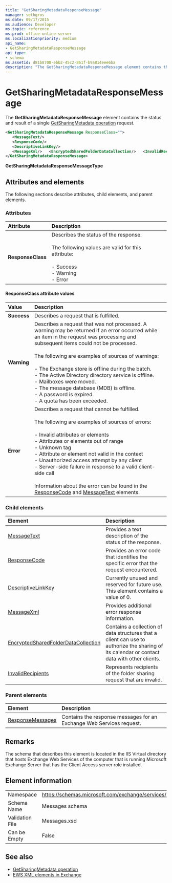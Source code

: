 ```yaml
---
title: "GetSharingMetadataResponseMessage"
manager: sethgros
ms.date: 09/17/2015
ms.audience: Developer
ms.topic: reference
ms.prod: office-online-server
ms.localizationpriority: medium
api_name:
- GetSharingMetadataResponseMessage
api_type:
- schema
ms.assetid: d81b8708-ebb2-45c2-861f-b9a814eee6ba
description: "The GetSharingMetadataResponseMessage element contains the status and result of a single GetSharingMetadata operation request."
---
```


# GetSharingMetadataResponseMessage

The **GetSharingMetadataResponseMessage** element contains the status and result of a single [GetSharingMetadata operation](getsharingmetadata-operation.md) request. 
  
```xml
<GetSharingMetadataResponseMessage ResponseClass="">
   <MessageText/>
   <ResponseCode/>
   <DescriptiveLinkKey/>
   <MessageXml/>   <EncryptedSharedFolderDataCollection/>   <InvalidRecipients/>
</GetSharingMetadataResponseMessage>
```

 **GetSharingMetadataResponseMessageType**
## Attributes and elements

The following sections describe attributes, child elements, and parent elements.
  
### Attributes

|**Attribute**|**Description**|
|:-----|:-----|
|**ResponseClass** <br/> | Describes the status of the response. <br/><br/>The following values are valid for this attribute:  <br/><br/>-  Success  <br/>-  Warning  <br/>-  Error  <br/> |
   
#### ResponseClass attribute values

|**Value**|**Description**|
|:-----|:-----|
|**Success** <br/> |Describes a request that is fulfilled.  <br/> |
|**Warning** <br/> | Describes a request that was not processed. A warning may be returned if an error occurred while an item in the request was processing and subsequent items could not be processed. <br/><br/>The following are examples of sources of warnings:  <br/><br/>-  The Exchange store is offline during the batch.  <br/>-  The Active Directory directory service is offline.  <br/>-  Mailboxes were moved.  <br/>-  The message database (MDB) is offline.  <br/>-  A password is expired.  <br/>-  A quota has been exceeded.  <br/> |
|**Error** <br/> | Describes a request that cannot be fulfilled. <br/><br/>The following are examples of sources of errors:  <br/><br/>-  Invalid attributes or elements  <br/>-  Attributes or elements out of range  <br/>-  Unknown tag  <br/>-  Attribute or element not valid in the context  <br/>-  Unauthorized access attempt by any client  <br/>-  Server-side failure in response to a valid client-side call  <br/><br/>  Information about the error can be found in the [ResponseCode](responsecode.md) and [MessageText](messagetext.md) elements.  <br/> |
   
### Child elements

|**Element**|**Description**|
|:-----|:-----|
|[MessageText](messagetext.md) <br/> |Provides a text description of the status of the response.  <br/> |
|[ResponseCode](responsecode.md) <br/> |Provides an error code that identifies the specific error that the request encountered.  <br/> |
|[DescriptiveLinkKey](descriptivelinkkey.md) <br/> |Currently unused and reserved for future use. This element contains a value of 0.  <br/> |
|[MessageXml](messagexml.md) <br/> |Provides additional error response information.  <br/> |
|[EncryptedSharedFolderDataCollection](encryptedsharedfolderdatacollection.md) <br/> |Contains a collection of data structures that a client can use to authorize the sharing of its calendar or contact data with other clients.  <br/> |
|[InvalidRecipients](invalidrecipients.md) <br/> |Represents recipients of the folder sharing request that are invalid.  <br/> |
   
### Parent elements

|**Element**|**Description**|
|:-----|:-----|
|[ResponseMessages](responsemessages.md) <br/> |Contains the response messages for an Exchange Web Services request.  <br/> |
   
## Remarks

The schema that describes this element is located in the IIS Virtual directory that hosts Exchange Web Services of the computer that is running Microsoft Exchange Server that has the Client Access server role installed.
  
## Element information

|||
|:-----|:-----|
|Namespace  <br/> |https://schemas.microsoft.com/exchange/services/2006/messages  <br/> |
|Schema Name  <br/> |Messages schema  <br/> |
|Validation File  <br/> |Messages.xsd  <br/> |
|Can be Empty  <br/> |False  <br/> |
   
## See also

- [GetSharingMetadata operation](getsharingmetadata-operation.md)
- [EWS XML elements in Exchange](ews-xml-elements-in-exchange.md)

